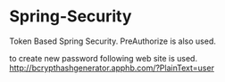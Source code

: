 # Spring-Security
Token Based Spring Security. PreAuthorize is also used.


to create new password following web site is used.
http://bcrypthashgenerator.apphb.com/?PlainText=user
